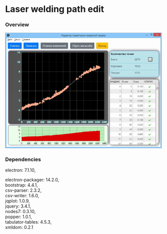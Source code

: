 # Laser welding path edit

### Overview

![](Screenshots/image1.jpg)

### Dependencies

 electron: 7.1.10,<p>
 electron-packager: 14.2.0,<br>
 bootstrap: 4.4.1,<br>
 csv-parser: 2.3.2,<br>
 csv-writer: 1.6.0,<br>
 jqplot: 1.0.9,<br>
 jquery: 3.4.1,<br>
 nodes7: 0.3.10,<br>
 popper: 1.0.1,<br>
 tabulator-tables: 4.5.3,<br>
 xmldom: 0.2.1<br>

 
 

